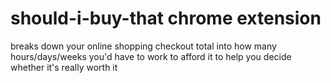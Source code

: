 # should-i-buy-that chrome extension
breaks down your online shopping checkout total into how many hours/days/weeks you'd have to work to afford it to help you decide whether it's really worth it
